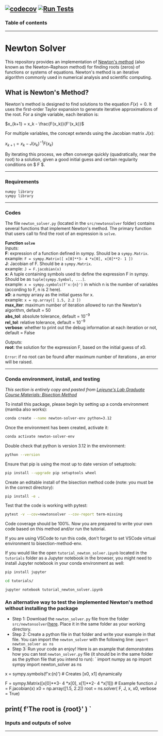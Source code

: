 
[![codecov](https://codecov.io/gh/sarajahedazad/Newton-Solver/graph/badge.svg?token=gjTEpB0RtP)](https://codecov.io/gh/sarajahedazad/Newton-Solver)
[![Run Tests](https://github.com/sarajahedazad/Newton-Solver/actions/workflows/test.yml/badge.svg)](https://github.com/sarajahedazad/Newton-Solver/actions/workflows/test.yml)
---
### Table of contents


---
# Newton Solver

This repository provides an implementation of [Newton's method](https://en.wikipedia.org/wiki/Newton%27s_method) (also known as the Newton–Raphson method) for finding roots (zeros) of functions or systems of equations. Newton's method is an iterative algorithm commonly used in numerical analysis and scientific computing.

## What is Newton's Method?

Newton's method is designed to find solutions to the equation $F(x) = 0$. It uses the first-order Taylor expansion to generate iterative approximations of the root. For a single variable, each iteration is:


$x_{k+1} = x_k - \frac{F(x_k)}{F'(x_k)}$


For multiple variables, the concept extends using the Jacobian matrix $J(x)$:

$x_{k+1} = x_k - J(x_k)^{-1} F(x_k)$

By iterating this process, we often converge quickly (quadratically, near the root) to a solution, given a good initial guess and certain regularity conditions on $ F $.

---
### Requirements

`numpy library`  
`sympy library`     

---

### Codes
The file `newton_solver.py` (located in the `src/newtonsolver` folder) contains several functions that implement Newton's method. The primary function that users call to find the root of an expression is `solve`.

**Function `solve`**  
*Inputs:*  
**F**: expression of a function defined in sympy. Should be a `sympy.Matrix`.    
example: `F = sympy.Matrix([ x[0]**3- 4 *x[0], x[0]**2- 1 ])`     
**J**: Jacobian of F. Should be a `sympy.Matrix`.    
example: `J = F.jacobian(x)`     
**x**: A tuple containing symbols used to define the expression F in sympy. Should be as `tuple[sympy.Symbol, ...]`.     
example: `x = sympy.symbols(f'x:{n}')` in which n is the number of variables (according to F, n is 2 here).     
**x0**: a numpy arrasy as the initial guess for x.     
example: `x = np.array([ 1.5, 2.2 ])`   
**max_iter**: maximum number of iteration allowed to run the Newton's algorithm, default = 50  
**abs_tol**: absolute tolerance, default = $10^{-9}$  
**rel_tol**: relative tolerance, default = $10^{-9}$    
**verbose**: whether to print out the debug information at each iteration or not, default = False

*Outputs:*  
**root**: the solution for the expression F, based on the initial guess of x0.

`Error`: if no root can be found after maximum number of iterations , an error will be raised.

---

### Conda environment, install, and testing <a name="install"></a>
_This section is entirely copy and pasted from [Lejeune's Lab Graduate Course Materials: Bisection Method](https://github.com/Lejeune-Lab-Graduate-Course-Materials/bisection-method.git)_

To install this package, please begin by setting up a conda environment (mamba also works):
```bash
conda create --name newton-solver-env python=3.12
```
Once the environment has been created, activate it:

```bash
conda activate newton-solver-env
```
Double check that python is version 3.12 in the environment:
```bash
python --version
```
Ensure that pip is using the most up to date version of setuptools:
```bash
pip install --upgrade pip setuptools wheel
```
Create an editable install of the bisection method code (note: you must be in the correct directory):
```bash
pip install -e .
```
Test that the code is working with pytest:
```bash
pytest -v --cov=newtonsolver --cov-report term-missing
```
Code coverage should be 100%. Now you are prepared to write your own code based on this method and/or run the tutorial. 


If you are using VSCode to run this code, don't forget to set VSCode virtual environment to bisection-method-env.

If you would like the open `tutorial_newton_solver.ipynb` located in the `tutorials` folder as a Jupyter notebook in the browser, you might need to install Jupyter notebook in your conda environment as well:
```bash
pip install jupyter
```
```bash
cd tutorials/
```
```bash
jupyter notebook tutorial_newton_solver.ipynb
```
### An alternative way to test the implemented Newton's method without installing the package
- Step 1: Download the `newton_solver.py` file from the folder `src/newtonsolver`([here](https://github.com/sarajahedazad/Newton-Solver/tree/main/src/newtonsolver). Place it in the same folder as your working directory.
- Step 2: Create a python file in that folder and write your example in that file. You can import the `newton_solver` with the following line:
`import newton_solver as ns`
- Step 3: Run your code an enjoy!
Here is an example that demonstrates how you can test `newton_solver.py` file (it should be in the same folder as the python file that you intend to run):
`
import numpy as np
import sympy
import newton_solver as ns

x = sympy.symbols(f'x:{n}')  # Creates [x0, x1] dynamically

F = sympy.Matrix([x[0]**3- 4 *x[0], x[1]**2- 4 *x[1]])  # Example function
J = F.jacobian(x)
x0 = np.array([1.5, 2.2])
root = ns.solver( F, J, x, x0, verbose = True)

print( f'The root is {root}' )
`
---
### Inputs and outputs of solve
---
